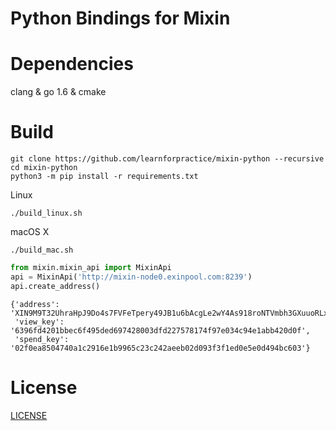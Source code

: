 # Python Bindings for Mixin

# Dependencies

clang & go 1.6 & cmake


# Build

```
git clone https://github.com/learnforpractice/mixin-python --recursive
cd mixin-python
python3 -m pip install -r requirements.txt 
```

Linux

```
./build_linux.sh
```

macOS X

```
./build_mac.sh
```

```python
from mixin.mixin_api import MixinApi
api = MixinApi('http://mixin-node0.exinpool.com:8239')
api.create_address()
```

    {'address': 'XIN9M9T32UhraHpJ9Do4s7FVFeTpery49JB1u6bAcgLe2wY4As918roNTVmbh3GXuuoRLx5FyeuhvUQUmvtWtUthGdgBCdMG',
     'view_key': '6396fd4201bbec6f495ded697428003dfd227578174f97e034c94e1abb420d0f',
     'spend_key': '02f0ea8504740a1c2916e1b9965c23c242aeeb02d093f3f1ed0e5e0d494bc603'}

# License

[LICENSE](./LICENSE)

